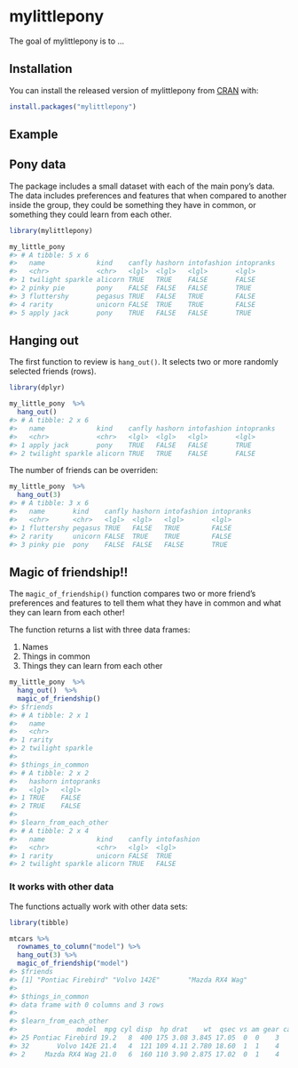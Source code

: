 
<!-- README.md is generated from README.Rmd. Please edit that file -->

# mylittlepony

The goal of mylittlepony is to …

## Installation

You can install the released version of mylittlepony from
[CRAN](https://CRAN.R-project.org) with:

``` r
install.packages("mylittlepony")
```

## Example

## Pony data

The package includes a small dataset with each of the main pony’s data.
The data includes preferences and features that when compared to another
inside the group, they could be something they have in common, or
something they could learn from each other.

``` r
library(mylittlepony)

my_little_pony
#> # A tibble: 5 x 6
#>   name             kind    canfly hashorn intofashion intopranks
#>   <chr>            <chr>   <lgl>  <lgl>   <lgl>       <lgl>     
#> 1 twilight sparkle alicorn TRUE   TRUE    FALSE       FALSE     
#> 2 pinky pie        pony    FALSE  FALSE   FALSE       TRUE      
#> 3 fluttershy       pegasus TRUE   FALSE   TRUE        FALSE     
#> 4 rarity           unicorn FALSE  TRUE    TRUE        FALSE     
#> 5 apply jack       pony    TRUE   FALSE   FALSE       TRUE
```

## Hanging out

The first function to review is `hang_out()`. It selects two or more
randomly selected friends (rows).

``` r
library(dplyr)

my_little_pony  %>%
  hang_out() 
#> # A tibble: 2 x 6
#>   name             kind    canfly hashorn intofashion intopranks
#>   <chr>            <chr>   <lgl>  <lgl>   <lgl>       <lgl>     
#> 1 apply jack       pony    TRUE   FALSE   FALSE       TRUE      
#> 2 twilight sparkle alicorn TRUE   TRUE    FALSE       FALSE
```

The number of friends can be overriden:

``` r
my_little_pony  %>%
  hang_out(3) 
#> # A tibble: 3 x 6
#>   name       kind    canfly hashorn intofashion intopranks
#>   <chr>      <chr>   <lgl>  <lgl>   <lgl>       <lgl>     
#> 1 fluttershy pegasus TRUE   FALSE   TRUE        FALSE     
#> 2 rarity     unicorn FALSE  TRUE    TRUE        FALSE     
#> 3 pinky pie  pony    FALSE  FALSE   FALSE       TRUE
```

## Magic of friendship\!\!

The `magic_of_friendship()` function compares two or more friend’s
preferences and features to tell them what they have in common and what
they can learn from each other\!

The function returns a list with three data frames:

1.  Names
2.  Things in common
3.  Things they can learn from each other

<!-- end list -->

``` r
my_little_pony  %>%
  hang_out()  %>%
  magic_of_friendship()
#> $friends
#> # A tibble: 2 x 1
#>   name            
#>   <chr>           
#> 1 rarity          
#> 2 twilight sparkle
#> 
#> $things_in_common
#> # A tibble: 2 x 2
#>   hashorn intopranks
#>   <lgl>   <lgl>     
#> 1 TRUE    FALSE     
#> 2 TRUE    FALSE     
#> 
#> $learn_from_each_other
#> # A tibble: 2 x 4
#>   name             kind    canfly intofashion
#>   <chr>            <chr>   <lgl>  <lgl>      
#> 1 rarity           unicorn FALSE  TRUE       
#> 2 twilight sparkle alicorn TRUE   FALSE
```

### It works with other data

The functions actually work with other data sets:

``` r
library(tibble)

mtcars %>%
  rownames_to_column("model") %>%
  hang_out(3) %>%
  magic_of_friendship("model")
#> $friends
#> [1] "Pontiac Firebird" "Volvo 142E"       "Mazda RX4 Wag"   
#> 
#> $things_in_common
#> data frame with 0 columns and 3 rows
#> 
#> $learn_from_each_other
#>               model  mpg cyl disp  hp drat    wt  qsec vs am gear carb
#> 25 Pontiac Firebird 19.2   8  400 175 3.08 3.845 17.05  0  0    3    2
#> 32       Volvo 142E 21.4   4  121 109 4.11 2.780 18.60  1  1    4    2
#> 2     Mazda RX4 Wag 21.0   6  160 110 3.90 2.875 17.02  0  1    4    4
```
